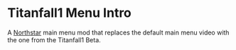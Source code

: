 # Titanfall1 Menu Intro

A [Northstar](https://northstar.tf/) main menu mod that replaces the default main menu video with the one from the Titanfall1 Beta.
